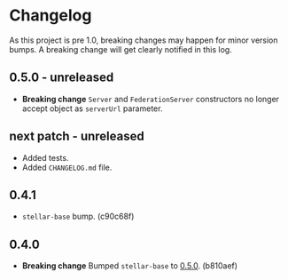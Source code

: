# Changelog

As this project is pre 1.0, breaking changes may happen for minor version bumps. A breaking change will get clearly notified in this log.

## 0.5.0 - unreleased

* **Breaking change** `Server` and `FederationServer` constructors no longer accept object as `serverUrl` parameter.

## next patch - unreleased

* Added tests.
* Added `CHANGELOG.md` file.

## 0.4.1

* `stellar-base` bump. (c90c68f)

## 0.4.0

* **Breaking change** Bumped `stellar-base` to [0.5.0](https://github.com/stellar/js-stellar-base/blob/master/CHANGELOG.md#050). (b810aef)

